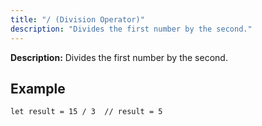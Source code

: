 ```yaml
---
title: "/ (Division Operator)"
description: "Divides the first number by the second."
---
```


**Description:** Divides the first number by the second.

## Example

```osprey
let result = 15 / 3  // result = 5
```
